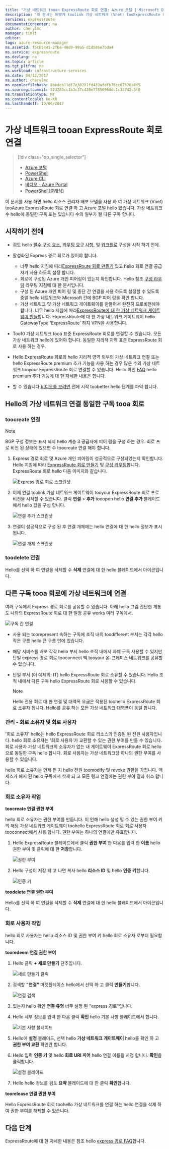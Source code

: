```yaml
---
title: "가상 네트워크 tooan ExpressRoute 회로 연결: Azure 포털 | Microsoft Docs"
description: "이 문서는 어떻게 toolink 가상 네트워크 (Vnet) tooExpressRoute 회로의 개요를 제공 합니다."
services: expressroute
documentationcenter: na
author: cherylmc
manager: timlt
editor: 
tags: azure-resource-manager
ms.assetid: f5cb5441-2fba-46d9-99a5-d1d586e7bda4
ms.service: expressroute
ms.devlang: na
ms.topic: article
ms.tgt_pltfrm: na
ms.workload: infrastructure-services
ms.date: 04/12/2017
ms.author: cherylmc
ms.openlocfilehash: 8bedcb11df7e30281fd439afdfb76cc67626a8f5
ms.sourcegitcommit: 523283cc1b3c37c428e77850964dc1c33742c5f0
ms.translationtype: MT
ms.contentlocale: ko-KR
ms.lasthandoff: 10/06/2017
---
```

# <a name="connect-a-virtual-network-tooan-expressroute-circuit"></a>가상 네트워크 tooan ExpressRoute 회로 연결
> [!div class="op_single_selector"]
> * [Azure 포털](expressroute-howto-linkvnet-portal-resource-manager.md)
> * [PowerShell](expressroute-howto-linkvnet-arm.md)
> * [Azure CLI](howto-linkvnet-cli.md)
> * [비디오 - Azure Portal](http://azure.microsoft.com/documentation/videos/azure-expressroute-how-to-create-a-connection-between-your-vpn-gateway-and-expressroute-circuit)
> * [PowerShell(클래식)](expressroute-howto-linkvnet-classic.md)
> 

이 문서를 사용 하면 hello 리소스 관리자 배포 모델을 사용 하 여 가상 네트워크 (Vnet) tooAzure ExpressRoute 회로 연결 하 고 Azure 포털 hello 있습니다. 가상 네트워크 수 hello에 동일한 구독 또는 있습니다 수의 일부가 될 다른 구독 합니다.

## <a name="before-you-begin"></a>시작하기 전에
* 검토 hello [필수 구성 요소](expressroute-prerequisites.md), [라우팅 요구 사항](expressroute-routing.md), 및 [워크플로](expressroute-workflows.md) 구성을 시작 하기 전에.
* 활성화된 Express 경로 회로가 있어야 합니다.
  
  * 너무 hello 지침에 따라[ExpressRoute 회로 만들기](expressroute-howto-circuit-portal-resource-manager.md) 있고 hello 회로 연결 공급자가 사용 하도록 설정 합니다.
  * 회로에 구성된 Azure 개인 피어링이 있는지 확인합니다. Hello 참조 [구성 라우팅](expressroute-howto-routing-portal-resource-manager.md) 라우팅 지침에 대 한 문서입니다.
  * 구성 된 Azure 개인 피어 링 및 종단 간 연결을 사용 하도록 설정할 수 있도록 중일 hello 네트워크와 Microsoft 간에 BGP 피어 링을 확인 합니다.
  * 가상 네트워크 및 가상 네트워크 게이트웨이를 만들어서 완전히 프로비전해야 합니다. 너무 hello 지침에 따라[ExpressRoute에 대 한 가상 네트워크 게이트웨이 만들](expressroute-howto-add-gateway-resource-manager.md)합니다. ExpressRoute에 대 한 가상 네트워크 게이트웨이 hello GatewayType 'ExpressRoute' 하지 VPN을 사용합니다.

* Too10 가상 네트워크 tooa 표준 ExpressRoute 회로를 연결할 수 있습니다. 모든 가상 네트워크 hello에 있어야 합니다. 동일한 지리적 지역 표준 ExpressRoute 회로 사용 하는 경우. 
* Hello ExpressRoute 회로의 hello 지리적 영역 외부의 가상 네트워크 연결 또는 hello ExpressRoute premium 추가 기능을 사용 하는 경우 많은 수의 가상 네트워크 tooyour ExpressRoute 회로 연결할 수 있습니다. Hello 확인 [FAQ](expressroute-faqs.md) hello premium 추가 기능에 대 한 자세한 내용은 합니다.
* 할 수 있습니다 [비디오를 보려면](http://azure.microsoft.com/documentation/videos/azure-expressroute-how-to-create-a-connection-between-your-vpn-gateway-and-expressroute-circuit) 전에 시작 toobetter hello 단계를 파악 합니다.

## <a name="connect-a-virtual-network-in-hello-same-subscription-tooa-circuit"></a>Hello의 가상 네트워크 연결 동일한 구독 tooa 회로

### <a name="toocreate-a-connection"></a>toocreate 연결

> [!NOTE]
> BGP 구성 정보는 표시 되지 hello 계층 3 공급자에 피어 링을 구성 하는 경우. 회로 프로 비전 된 상태에 있으면 수 toocreate 연결 해야 합니다.
>

1. Express 경로 회로 및 Azure 개인 피어링이 성공적으로 구성되었는지 확인합니다. Hello 지침에 따라 [ExpressRoute 회로 만들기](expressroute-howto-circuit-arm.md) 및 [구성 라우팅](expressroute-howto-routing-arm.md)합니다. ExpressRoute 회로 hello 다음 이미지와 같습니다.

    ![Express 경로 회로 스크린샷](./media/expressroute-howto-linkvnet-portal-resource-manager/routing1.png)
   
2. 이제 연결 toolink 가상 네트워크 게이트웨이 tooyour ExpressRoute 회로 프로 비전을 시작할 수 있습니다. 클릭 **연결** > **추가** tooopen hello **연결 추가** 블레이드에서 hello 값을 구성 합니다.

    ![연결 추가 스크린샷](./media/expressroute-howto-linkvnet-portal-resource-manager/samesub1.png)  

3. 연결이 성공적으로 구성 된 후 연결 개체에는 hello 연결에 대 한 hello 정보가 표시 됩니다.

     ![연결 개체 스크린샷](./media/expressroute-howto-linkvnet-portal-resource-manager/samesub2.png)

### <a name="toodelete-a-connection"></a>toodelete 연결
Hello를 선택 하 여 연결을 삭제할 수 **삭제** 연결에 대 한 hello 블레이드에서 아이콘입니다.

## <a name="connect-a-virtual-network-in-a-different-subscription-tooa-circuit"></a>다른 구독 tooa 회로에 가상 네트워크에 연결
여러 구독에서 Express 경로 회로를 공유할 수 있습니다. 아래 hello 그림 간단한 계통도 나와의 ExpressRoute 회로 대 한 일정 공유 works 여러 구독에서.

![구독 간 연결](./media/expressroute-howto-linkvnet-portal-resource-manager/cross-subscription.png)

- 사용 되는 toorepresent 속하는 구독에 조직 내의 toodifferent 부서는 각각 hello 작은 구름 hello 큰 구름 안에 있습니다.
- 해당 서비스를 배포 각각 hello 부서 hello 조직 내에서 자체 구독 사용할 수 있지만 단일 express 경로 회로 tooconnect 백 tooyour 온-프레미스 네트워크를 공유할 수 있습니다.
- 단일 부서 (이 예제의: IT) hello ExpressRoute 회로 소유할 수 있습니다. Hello 조직 내에서 다른 구독 hello ExpressRoute 회로 사용할 수 있습니다.

    > [!NOTE]
    > Hello 전용 회로 대 한 연결 및 대역폭 요금은 적용된 toohello ExpressRoute 회로 소유자 됩니다. Hello를 공유 하는 모든 가상 네트워크 대역폭이 동일 합니다.
    > 
    >

### <a name="administration---circuit-owners-and-circuit-users"></a>관리 - 회로 소유자 및 회로 사용자

'회로 소유자' hello는 hello ExpressRoute 회로 리소스의 인증된 된 전원 사용자입니다. hello 회로 소유자는 '회로 사용자'가 교환할 수 있는 권한 부여를 만들 수 있습니다. 회로 사용자 가상 네트워크의 소유자가 없는 내 게이트웨이 ExpressRoute 회로 hello으로 동일한 구독 hello 합니다. 회로 사용자는 가상 네트워크당 하나의 권한 부여를 사용할 수 있습니다.

hello 회로 소유자는 언제 든 지 hello 전원 toomodify 및 revoke 권한을 가집니다. 액세스가 해지 된 hello 구독에서 삭제 되 고 모든 링크 연결에는 권한 부여 결과 취소 합니다.

### <a name="circuit-owner-operations"></a>회로 소유자 작업

**toocreate 연결 권한 부여**

hello 회로 소유자는 권한 부여를 만듭니다. 이 인해 hello 생성 될 수 있는 권한 부여 키의 해당 가상 네트워크 게이트웨이 toohello ExpressRoute 회로 회로 사용자 tooconnect에서 사용 합니다. 권한 부여는 하나의 연결에만 유효합니다.

1. Hello ExpressRoute 블레이드에서 클릭 **권한 부여** 한 다음를 입력 한 **이름** hello 권한 부여 및 클릭에 대 한 **저장**합니다.

    ![권한 부여](./media/expressroute-howto-linkvnet-portal-resource-manager/authorization.png)

2. Hello 구성이 저장 되 고 나면 복사 hello **리소스 ID** 및 hello **인증 키**합니다.

    ![인증 키](./media/expressroute-howto-linkvnet-portal-resource-manager/authkey.png)

**toodelete 연결 권한 부여**

Hello를 선택 하 여 연결을 삭제할 수 **삭제** 연결에 대 한 hello 블레이드에서 아이콘입니다.

### <a name="circuit-user-operations"></a>회로 사용자 작업

hello 회로 사용자는 hello 리소스 ID 및 권한 부여 키 hello 회로 소유자 로부터 필요합니다. 

**tooredeem 연결 권한 부여**

1.  Hello 클릭 **+ 새로 만들기** 단추입니다.

    ![새로 만들기 클릭](./media/expressroute-howto-linkvnet-portal-resource-manager/Connection1.png)

2.  검색할 **"연결"** 마켓플레이스 hello에서 선택 하 고 클릭 **만들기**합니다.

    ![연결 검색](./media/expressroute-howto-linkvnet-portal-resource-manager/Connection2.png)

3.  있는지 hello 확인 **연결 유형** 너무 설정 된 "express 경로"입니다.


4.  Hello 세부 정보를 입력 한 다음 클릭 **확인** hello 기본 사항 블레이드에서 합니다.

    ![기본 사항 블레이드](./media/expressroute-howto-linkvnet-portal-resource-manager/Connection3.png)

5.  Hello에 **설정** 블레이드, 선택 hello **가상 네트워크 게이트웨이** hello를 확인 하 고 **권한 부여 교환** 확인란 합니다.

6.  Hello 입력 **인증 키** 및 hello **회로 URI 피어** hello 연결 이름을 지정 합니다. **확인**을 클릭합니다.

    ![설정 블레이드](./media/expressroute-howto-linkvnet-portal-resource-manager/Connection4.png)

7. Hello hello 정보를 검토 **요약** 블레이드에 대 한 클릭 **확인**합니다.


**toorelease 연결 권한 부여**

Hello ExpressRoute 회로 toohello 가상 네트워크를 연결 하는 hello 연결을 삭제 하 여 권한 부여를 해제할 수 있습니다.

## <a name="next-steps"></a>다음 단계
ExpressRoute에 대 한 자세한 내용은 참조 hello [express 경로 FAQ](expressroute-faqs.md)합니다.

